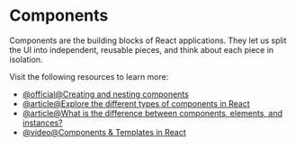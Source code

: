 # Components

Components are the building blocks of React applications. They let us split the UI into independent, reusable pieces, and think about each piece in isolation.

Visit the following resources to learn more:

- [@official@Creating and nesting components](https://react.dev/learn#components)
- [@article@Explore the different types of components in React](https://www.robinwieruch.de/react-component-types/)
- [@article@What is the difference between components, elements, and instances?](https://www.robinwieruch.de/react-element-component/)
- [@video@Components & Templates in React](https://www.youtube.com/watch?v=9D1x7-2FmTA)